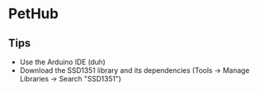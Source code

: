 # PetHub

## Tips
   - Use the Arduino IDE (duh)
   - Download the SSD1351 library and its dependencies (Tools -> Manage Libraries -> Search "SSD1351")
